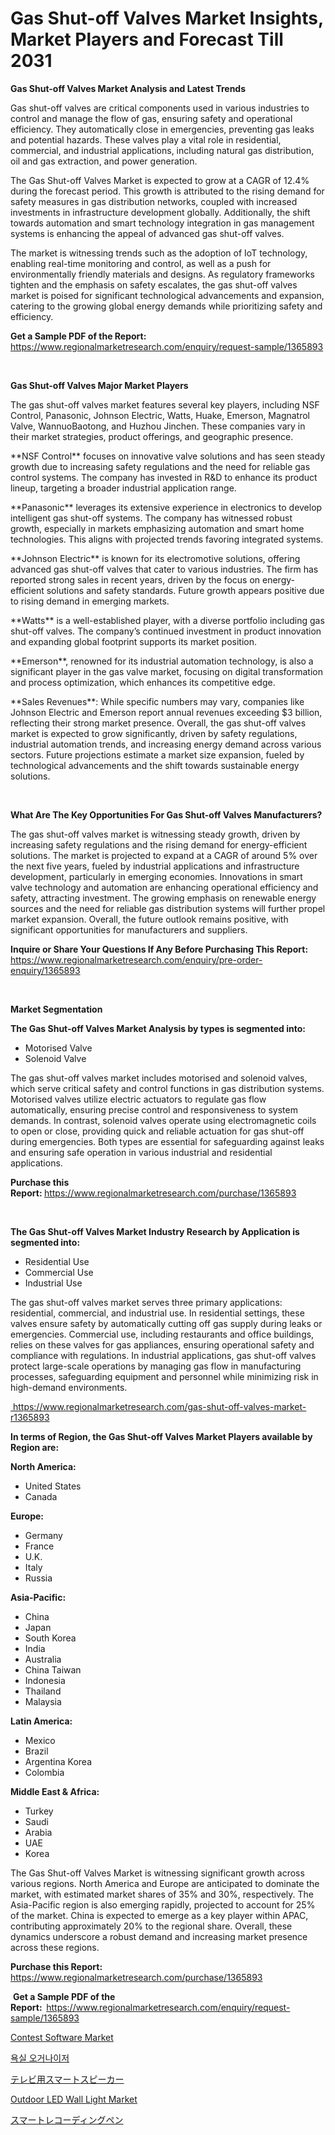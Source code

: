 <p><h1>Gas Shut-off Valves Market Insights, Market Players and Forecast Till 2031</h1></p><p><strong>Gas Shut-off Valves Market Analysis and Latest Trends</strong></p>
<p><p>Gas shut-off valves are critical components used in various industries to control and manage the flow of gas, ensuring safety and operational efficiency. They automatically close in emergencies, preventing gas leaks and potential hazards. These valves play a vital role in residential, commercial, and industrial applications, including natural gas distribution, oil and gas extraction, and power generation.</p><p>The Gas Shut-off Valves Market is expected to grow at a CAGR of 12.4% during the forecast period. This growth is attributed to the rising demand for safety measures in gas distribution networks, coupled with increased investments in infrastructure development globally. Additionally, the shift towards automation and smart technology integration in gas management systems is enhancing the appeal of advanced gas shut-off valves.</p><p>The market is witnessing trends such as the adoption of IoT technology, enabling real-time monitoring and control, as well as a push for environmentally friendly materials and designs. As regulatory frameworks tighten and the emphasis on safety escalates, the gas shut-off valves market is poised for significant technological advancements and expansion, catering to the growing global energy demands while prioritizing safety and efficiency.</p></p>
<p><strong>Get a Sample PDF of the Report:&nbsp;</strong> <a href="https://www.regionalmarketresearch.com/enquiry/request-sample/1365893">https://www.regionalmarketresearch.com/enquiry/request-sample/1365893</a></p>
<p>&nbsp;</p>
<p><strong>Gas Shut-off Valves Major Market Players</strong></p>
<p><p>The gas shut-off valves market features several key players, including NSF Control, Panasonic, Johnson Electric, Watts, Huake, Emerson, Magnatrol Valve, WannuoBaotong, and Huzhou Jinchen. These companies vary in their market strategies, product offerings, and geographic presence.</p><p>**NSF Control** focuses on innovative valve solutions and has seen steady growth due to increasing safety regulations and the need for reliable gas control systems. The company has invested in R&D to enhance its product lineup, targeting a broader industrial application range.</p><p>**Panasonic** leverages its extensive experience in electronics to develop intelligent gas shut-off systems. The company has witnessed robust growth, especially in markets emphasizing automation and smart home technologies. This aligns with projected trends favoring integrated systems.</p><p>**Johnson Electric** is known for its electromotive solutions, offering advanced gas shut-off valves that cater to various industries. The firm has reported strong sales in recent years, driven by the focus on energy-efficient solutions and safety standards. Future growth appears positive due to rising demand in emerging markets.</p><p>**Watts** is a well-established player, with a diverse portfolio including gas shut-off valves. The company’s continued investment in product innovation and expanding global footprint supports its market position. </p><p>**Emerson**, renowned for its industrial automation technology, is also a significant player in the gas valve market, focusing on digital transformation and process optimization, which enhances its competitive edge.</p><p>**Sales Revenues**: While specific numbers may vary, companies like Johnson Electric and Emerson report annual revenues exceeding $3 billion, reflecting their strong market presence. Overall, the gas shut-off valves market is expected to grow significantly, driven by safety regulations, industrial automation trends, and increasing energy demand across various sectors. Future projections estimate a market size expansion, fueled by technological advancements and the shift towards sustainable energy solutions.</p></p>
<p>&nbsp;</p>
<p><strong>What Are The Key Opportunities For Gas Shut-off Valves Manufacturers?</strong></p>
<p><p>The gas shut-off valves market is witnessing steady growth, driven by increasing safety regulations and the rising demand for energy-efficient solutions. The market is projected to expand at a CAGR of around 5% over the next five years, fueled by industrial applications and infrastructure development, particularly in emerging economies. Innovations in smart valve technology and automation are enhancing operational efficiency and safety, attracting investment. The growing emphasis on renewable energy sources and the need for reliable gas distribution systems will further propel market expansion. Overall, the future outlook remains positive, with significant opportunities for manufacturers and suppliers.</p></p>
<p><strong>Inquire or Share Your Questions If Any Before Purchasing This Report:</strong> <a href="https://www.regionalmarketresearch.com/enquiry/pre-order-enquiry/1365893">https://www.regionalmarketresearch.com/enquiry/pre-order-enquiry/1365893</a></p>
<p>&nbsp;</p>
<p><strong>Market Segmentation</strong></p>
<p><strong>The Gas Shut-off Valves Market Analysis by types is segmented into:</strong></p>
<p><ul><li>Motorised Valve</li><li>Solenoid Valve</li></ul></p>
<p><p>The gas shut-off valves market includes motorised and solenoid valves, which serve critical safety and control functions in gas distribution systems. Motorised valves utilize electric actuators to regulate gas flow automatically, ensuring precise control and responsiveness to system demands. In contrast, solenoid valves operate using electromagnetic coils to open or close, providing quick and reliable actuation for gas shut-off during emergencies. Both types are essential for safeguarding against leaks and ensuring safe operation in various industrial and residential applications.</p></p>
<p><strong>Purchase this Report:&nbsp;</strong><a href="https://www.regionalmarketresearch.com/purchase/1365893">https://www.regionalmarketresearch.com/purchase/1365893</a></p>
<p>&nbsp;</p>
<p><strong>The Gas Shut-off Valves Market Industry Research by Application is segmented into:</strong></p>
<p><ul><li>Residential Use</li><li>Commercial Use</li><li>Industrial Use</li></ul></p>
<p><p>The gas shut-off valves market serves three primary applications: residential, commercial, and industrial use. In residential settings, these valves ensure safety by automatically cutting off gas supply during leaks or emergencies. Commercial use, including restaurants and office buildings, relies on these valves for gas appliances, ensuring operational safety and compliance with regulations. In industrial applications, gas shut-off valves protect large-scale operations by managing gas flow in manufacturing processes, safeguarding equipment and personnel while minimizing risk in high-demand environments.</p></p>
<p><a href="https://www.regionalmarketresearch.com/gas-shut-off-valves-market-r1365893">&nbsp;https://www.regionalmarketresearch.com/gas-shut-off-valves-market-r1365893</a></p>
<p><strong>In terms of Region, the Gas Shut-off Valves Market Players available by Region are:</strong></p>
<p>
    <p> <strong> North America: </strong>
        <ul>
            <li>United States</li>
            <li>Canada</li>
        </ul>
        </p> 
    <p> <strong> Europe: </strong>
        <ul>
            <li>Germany</li>
            <li>France</li>
            <li>U.K.</li>
            <li>Italy</li>
            <li>Russia</li>
        </ul>
        </p> 
    <p> <strong> Asia-Pacific: </strong>
        <ul>
            <li>China</li>
            <li>Japan</li>
            <li>South Korea</li>
            <li>India</li>
            <li>Australia</li>
            <li>China Taiwan</li>
            <li>Indonesia</li>
            <li>Thailand</li>
            <li>Malaysia</li>
        </ul>
        </p> 
    <p> <strong> Latin America: </strong>
        <ul>
            <li>Mexico</li>
            <li>Brazil</li>
            <li>Argentina Korea</li>
            <li>Colombia</li>
        </ul>
        </p> 
    <p> <strong> Middle East & Africa: </strong>
        <ul>
            <li>Turkey</li>
            <li>Saudi</li>
            <li>Arabia</li>
            <li>UAE</li>
            <li>Korea</li>
        </ul>
    </p>
    </p>
<p><p>The Gas Shut-off Valves Market is witnessing significant growth across various regions. North America and Europe are anticipated to dominate the market, with estimated market shares of 35% and 30%, respectively. The Asia-Pacific region is also emerging rapidly, projected to account for 25% of the market. China is expected to emerge as a key player within APAC, contributing approximately 20% to the regional share. Overall, these dynamics underscore a robust demand and increasing market presence across these regions.</p></p>
<p><strong>Purchase this Report: </strong><a href="https://www.regionalmarketresearch.com/purchase/1365893">https://www.regionalmarketresearch.com/purchase/1365893</a></p>
<p>&nbsp;<strong>Get a Sample PDF of the Report:&nbsp;&nbsp;</strong><a href="https://www.regionalmarketresearch.com/enquiry/request-sample/1365893">https://www.regionalmarketresearch.com/enquiry/request-sample/1365893</a></p>
<p><strong></strong></p>
<p><p><a href="https://www.linkedin.com/pulse/global-contest-software-market-product-type-application-region-nr8wc">Contest Software Market</a></p><p><a href="https://medium.com/@randolphrjaskolski96575/%EA%B8%80%EB%A1%9C%EB%B2%8C-%EC%9A%95%EC%8B%A4-%EC%A0%95%EB%A6%AC-%EC%9A%A9%ED%92%88-%EC%8B%9C%EC%9E%A5-%EA%B7%9C%EB%AA%A8%EB%8A%94-%EC%82%B0%EC%97%85-%EC%98%88%EC%B8%A1%EC%97%90-%EB%94%B0%EB%A5%B4%EB%A9%B4-2024%EB%85%84%EB%B6%80%ED%84%B0-2031%EB%85%84%EA%B9%8C%EC%A7%80-7-%EC%9D%98-%EC%97%B0%ED%8F%89%EA%B7%A0-%EC%84%B1%EC%9E%A5%EB%A5%A0-cagr-%EC%9D%84-%EA%B2%BD%ED%97%98%ED%95%A0-%EA%B2%83%EC%9C%BC%EB%A1%9C-%EC%98%88%EC%83%81%EB%90%A9%EB%8B%88%EB%8B%A4-2ea0b9373046?postPublishedType=repub">욕실 오거나이저</a></p><p><a href="https://medium.com/@maryamschultz/%E3%82%B0%E3%83%AD%E3%83%BC%E3%83%90%E3%83%AB%E5%B8%82%E5%A0%B4%E5%8B%95%E5%90%91-2024%E5%B9%B4%E3%81%8B%E3%82%892031%E5%B9%B4%E3%81%BE%E3%81%A7%E3%81%AE%E3%82%B9%E3%83%9E%E3%83%BC%E3%83%88%E3%82%B9%E3%83%94%E3%83%BC%E3%82%AB%E3%83%BC%E5%B8%82%E5%A0%B4%E3%81%AB%E3%81%8A%E3%81%91%E3%82%8B%E3%83%88%E3%83%AC%E3%83%B3%E3%83%89%E3%81%A8%E6%88%90%E9%95%B7%E5%88%86%E6%9E%90-a952c8b733a6?postPublishedType=repub">テレビ用スマートスピーカー</a></p><p><a href="https://github.com/BesaLoshi2000/Market-Research-Report-List-1/blob/main/outdoor-led-wall-light-market.md">Outdoor LED Wall Light Market</a></p><p><a href="https://medium.com/@maryamschultz/%E3%82%B0%E3%83%AD%E3%83%BC%E3%83%90%E3%83%AB%E3%82%B9%E3%83%9E%E3%83%BC%E3%83%88%E3%83%AC%E3%82%B3%E3%83%BC%E3%83%87%E3%82%A3%E3%83%B3%E3%82%B0%E3%83%9A%E3%83%B3%E5%B8%82%E5%A0%B4%E8%A6%8F%E6%A8%A1%E3%81%AF-%E5%B9%B4%E5%B9%B3%E5%9D%87%E6%88%90%E9%95%B7%E7%8E%87-cagr-%E3%81%8C4-9-%E3%81%AB%E9%81%94%E3%81%99%E3%82%8B%E3%81%A8%E4%BA%88%E6%B8%AC%E3%81%95%E3%82%8C%E3%81%A6%E3%81%8A%E3%82%8A-%E6%9C%AC%E3%83%AC%E3%83%9D%E3%83%BC%E3%83%88%E3%81%A7%E3%81%AF2024%E5%B9%B4%E3%81%8B%E3%82%892031%E5%B9%B4%E3%81%BE%E3%81%A7%E3%81%AE%E5%B8%82%E5%A0%B4%E6%88%90%E9%95%B7-%E3%83%88%E3%83%AC%E3%83%B3%E3%83%89-%E6%A9%9F%E4%BC%9A-%E4%BA%88%E6%B8%AC%E3%82%92%E3%82%AB%E3%83%90%E3%83%BC%E3%81%97%E3%81%A6%E3%81%84%E3%81%BE%E3%81%99-fa1143f42b95">スマートレコーディングペン</a></p></p>